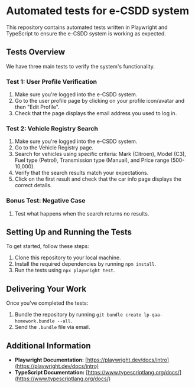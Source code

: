 # Automated tests for e-CSDD system

This repository contains automated tests written in Playwright and TypeScript to ensure the e-CSDD system is working as expected.

## Tests Overview

We have three main tests to verify the system's functionality.

### Test 1: User Profile Verification

1. Make sure you're logged into the e-CSDD system.
2. Go to the user profile page by clicking on your profile icon/avatar and then "Edit Profile".
3. Check that the page displays the email address you used to log in.

### Test 2: Vehicle Registry Search

1. Make sure you're logged into the e-CSDD system.
2. Go to the Vehicle Registry page.
3. Search for vehicles using specific criteria: Mark (Citroen), Model (C3), Fuel type (Petrol), Transmission type (Manual), and Price range (500-10,000).
4. Verify that the search results match your expectations.
5. Click on the first result and check that the car info page displays the correct details.

### Bonus Test: Negative Case

1. Test what happens when the search returns no results.

## Setting Up and Running the Tests

To get started, follow these steps:

1. Clone this repository to your local machine.
2. Install the required dependencies by running `npm install`.
3. Run the tests using `npx playwright test`.

## Delivering Your Work

Once you've completed the tests:

1. Bundle the repository by running `git bundle create lp-qaa-homework.bundle --all`.
2. Send the `.bundle` file via email.

## Additional Information

- **Playwright Documentation:** [https://playwright.dev/docs/intro](https://playwright.dev/docs/intro)
- **TypeScript Documentation:** [https://www.typescriptlang.org/docs/](https://www.typescriptlang.org/docs/)
